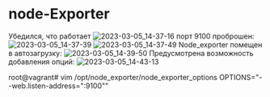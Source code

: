 # node-Exporter
Убедился, что работает
![2023-03-05_14-37-16](https://user-images.githubusercontent.com/123774335/222958613-f90fce84-9b1b-4bde-8f22-c38f7e00c29d.png)
порт 9100 проброшен:
![2023-03-05_14-37-39](https://user-images.githubusercontent.com/123774335/222958682-8d8072ba-8f69-452e-b75b-8d3b73d83755.png)
![2023-03-05_14-37-49](https://user-images.githubusercontent.com/123774335/222958697-72a673e4-9eca-4b6d-841a-654819f4eee6.png)
Node_exporter помещен в автозагрузку:
![2023-03-05_14-39-50](https://user-images.githubusercontent.com/123774335/222958721-3d5450d6-e28c-4cc4-a188-663a064d455c.png)
Предусмотрена возможность добавления опций:
![2023-03-05_14-43-13](https://user-images.githubusercontent.com/123774335/222958748-d72cb51d-6e72-4d74-8fd0-b576324f954c.png)

root@vagrant# vim /opt/node_exporter/node_exporter_options
OPTIONS="--web.listen-address=":9100""
